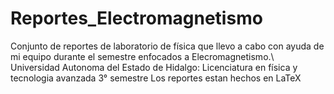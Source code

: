 # Reportes_Electromagnetismo
Conjunto de reportes de laboratorio de física que llevo a cabo con ayuda de mi equipo durante el semestre enfocados a Elecromagnetismo.\\
Universidad Autonoma del Estado de Hidalgo: Licenciatura en física y tecnologia avanzada 3° semestre 
Los reportes estan hechos en LaTeX
